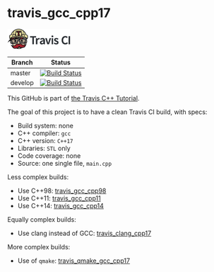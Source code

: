 # travis_gcc_cpp17

[![Travis CI logo](TravisCI.png)](https://travis-ci.org)

Branch|Status
---|---
master|[![Build Status](https://travis-ci.org/richelbilderbeek/travis_gcc_cpp17.svg?branch=master)](https://travis-ci.org/richelbilderbeek/travis_gcc_cpp17)
develop|[![Build Status](https://travis-ci.org/richelbilderbeek/travis_gcc_cpp17.svg?branch=develop)](https://travis-ci.org/richelbilderbeek/travis_gcc_cpp17)

This GitHub is part of [the Travis C++ Tutorial](https://github.com/richelbilderbeek/travis_cpp_tutorial).

The goal of this project is to have a clean Travis CI build, with specs:

 * Build system: none
 * C++ compiler: `gcc`
 * C++ version: `C++17`
 * Libraries: `STL` only
 * Code coverage: none
 * Source: one single file, `main.cpp`

Less complex builds:

 * Use C++98: [travis_gcc_cpp98](https://www.github.com/richelbilderbeek/travis_gcc_cpp98)
 * Use C++11: [travis_gcc_cpp11](https://www.github.com/richelbilderbeek/travis_gcc_cpp11)
 * Use C++14: [travis_gcc_cpp14](https://www.github.com/richelbilderbeek/travis_gcc_cpp14)

Equally complex builds:

 * Use clang instead of GCC: [travis_clang_cpp17](https://www.github.com/richelbilderbeek/travis_clang_cpp17)

More complex builds:

 * Use of `qmake`: [travis_qmake_gcc_cpp17](https://www.github.com/richelbilderbeek/travis_qmake_gcc_cpp17)
